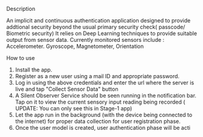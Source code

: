 Description

An implicit and continuous authentication application designed to provide addtional security beyond the usual primary security check( passcode/ Biometric security)
It relies on Deep Learning techniques to provide suitable output from sensor data.
Currently monitored sensors include : Accelerometer. Gyroscope, Magnetometer, Orientation

How to use

1. Install the app.
2. Register as a new user using a mail ID and appropriate password.
3. Log in using the above credentials and enter the url where the server is live and tap "Collect Sensor Data" button
4. A Silent Observer Service should be seen running  in the notification bar. Tap on it to view the current sensory input reading being recorded ( UPDATE: You can only see this in Stage-1 app)
5. Let the app run in the background (with the device being connected to the internet) for proper data collection for user registration phase.
6. Once the user model is created, user authentication phase will be acti
